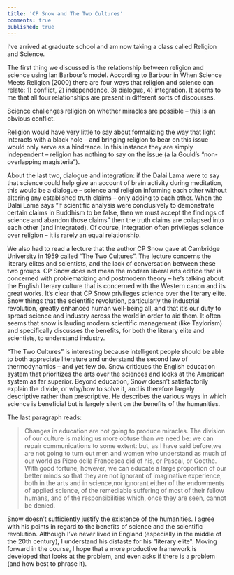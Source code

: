 ```yaml
---
title: 'CP Snow and The Two Cultures'
comments: true
published: true
---
```

I’ve arrived at graduate school and am now taking a class called Religion and Science.

The first thing we discussed is the relationship between religion and science using Ian Barbour’s model. According to Barbour in When Science Meets Religion (2000) there are four ways that religion and science can relate: 1) conflict, 2) independence, 3) dialogue, 4) integration. It seems to me that all four relationships are present in different sorts of discourses.

Science challenges religion on whether miracles are possible – this is an obvious conflict.

Religion would have very little to say about formalizing the way that light interacts with a black hole – and bringing religion to bear on this issue would only serve as a hindrance. In this instance they are simply independent – religion has nothing to say on the issue (a la Gould’s “non-overlapping magisteria”).

About the last two, dialogue and integration: if the Dalai Lama were to say that science could help give an account of brain activity during meditation, this would be a dialogue – science and religion informing each other without altering any established truth claims – only adding to each other. When the Dalai Lama says “If scientific analysis were conclusively to demonstrate certain claims in Buddhism to be false, then we must accept the findings of science and abandon those claims” then the truth claims are collapsed into each other (and integrated). Of course, integration often privileges science over religion – it is rarely an equal relationship.

We also had to read a lecture that the author CP Snow gave at Cambridge University in 1959 called “The Two Cultures”. The lecture concerns the literary elites and scientists, and the lack of conversation between these two groups. CP Snow does not mean the modern liberal arts edifice that is concerned with problematizing and postmodern theory – he’s talking about the English literary culture that is concerned with the Western canon and its great works. It’s clear that CP Snow privileges science over the literary elite. Snow things that the scientific revolution, particularly the industrial revolution, greatly enhanced human well-being all, and that it’s our duty to spread science and industry across the world in order to aid them. It often seems that snow is lauding modern scientific management (like Taylorism) and specifically discusses the benefits, for both the literary elite and scientists, to understand industry.

“The Two Cultures” is interesting because intelligent people should be able to both appreciate literature and understand the second law of thermodynamics – and yet few do. Snow critiques the English education system that prioritizes the arts over the sciences and looks at the American system as far superior. Beyond education, Snow doesn’t satisfactorily explain the divide, or why/how to solve it, and is therefore largely descriptive rather than prescriptive. He describes the various ways in which science is beneficial but is largely silent on the benefits of the humanities.

The last paragraph reads: 

>Changes in education are not going to produce miracles. The division of our culture is making us more obtuse than we need be: we can repair communications to some extent: but, as I have said before,we are not going to turn out men and women who understand as much of our world as Piero della Francesca did of his, or Pascal, or Goethe. With good fortune, however, we can educate a large proportion of our better minds so that they are not ignorant of imaginative experience, both in the arts and in science,nor ignorant either of the endowments of applied science, of the remediable suffering of most of their fellow humans, and of the responsibilities which, once they are seen, cannot be denied.

Snow doesn’t sufficiently justify the existence of the humanities. I agree with his points in regard to the benefits of science and the scientific revolution. Although I’ve never lived in England (especially in the middle of the 20th century), I understand his distaste for his "literary elite". Moving forward in the course, I hope that a more productive framework is developed that looks at the problem, and even asks if there is a problem (and how best to phrase it).
